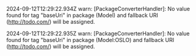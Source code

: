2024-09-12T12:29:22.934Z warn: [PackageConverterHandler]: No value found for tag "baseUri" in package (Model) and fallback URI (http://todo.com/) will be assigned.

2024-09-12T12:29:22.935Z warn: [PackageConverterHandler]: No value found for tag "baseUri" in package (Model:OSLO) and fallback URI (http://todo.com/) will be assigned.

